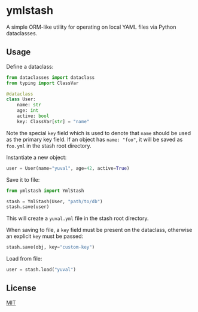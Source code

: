 # ymlstash

A simple ORM-like utility for operating on local YAML files via Python dataclasses.

## Usage

Define a dataclass:

```python
from dataclasses import dataclass
from typing import ClassVar

@dataclass
class User:
    name: str
    age: int
    active: bool
    key: ClassVar[str] = "name"
```

Note the special `key` field which is used to denote that `name` should be used as the primary key field. If an object has `name: "foo"`, it will be saved as `foo.yml` in the stash root directory.

Instantiate a new object:

```python
user = User(name="yuval", age=42, active=True)
```

Save it to file:

```python
from ymlstash import YmlStash

stash = YmlStash(User, "path/to/db")
stash.save(user)
```

This will create a `yuval.yml` file in the stash root directory.

When saving to file, a `key` field must be present on the dataclass, otherwise an explicit `key` must be passed:

```python
stash.save(obj, key="custom-key")
```

Load from file:

```python
user = stash.load("yuval")
```

## License

[MIT](LICENSE)
